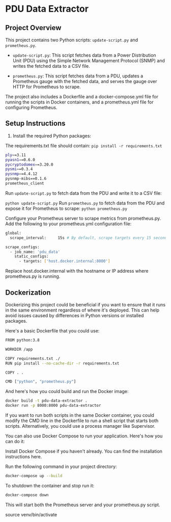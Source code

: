 # PDU Data Extractor

## Project Overview

This project contains two Python scripts: `update-script.py` and `prometheus.py`.

- `update-script.py`: This script fetches data from a Power Distribution Unit (PDU) using the Simple Network Management Protocol (SNMP) and writes the fetched data to a CSV file.

- `prometheus.py`: This script fetches data from a PDU, updates a Prometheus gauge with the fetched data, and serves the gauge over HTTP for Prometheus to scrape.

The project also includes a Dockerfile and a docker-compose.yml file for running the scripts in Docker containers, and a prometheus.yml file for configuring Prometheus.

## Setup Instructions

1. Install the required Python packages:

The requirements.txt file should contain:
`pip install -r requirements.txt`

```bash
ply==3.11
pyasn1==0.6.0
pycryptodomex==3.20.0
pysmi==0.3.4
pysnmp==4.4.12
pysnmp-mibs==0.1.6
prometheus_client
```

Run `update-script.py` to fetch data from the PDU and write it to a CSV file:

`python update-script.py`
Run `prometheus.py` to fetch data from the PDU and expose it for Prometheus to scrape:
`python prometheus.py`

Configure your Prometheus server to scrape metrics from prometheus.py. Add the following to your prometheus.yml configuration file:
```bash
global:
  scrape_interval:     15s # By default, scrape targets every 15 seconds.

scrape_configs:
  - job_name: 'pdu_data'
    static_configs:
      - targets: ['host.docker.internal:8000']
```

Replace host.docker.internal with the hostname or IP address where prometheus.py is running.

## Dockerization
Dockerizing this project could be beneficial if you want to ensure that it runs in the same environment regardless of where it's deployed. This can help avoid issues caused by differences in Python versions or installed packages.

Here's a basic Dockerfile that you could use:

```bash
FROM python:3.8

WORKDIR /app

COPY requirements.txt ./
RUN pip install --no-cache-dir -r requirements.txt

COPY . .

CMD ["python", "prometheus.py"]
```

And here's how you could build and run the Docker image:

```bash
docker build -t pdu-data-extractor .
docker run -p 8000:8000 pdu-data-extractor
```

If you want to run both scripts in the same Docker container, you could modify the CMD line in the Dockerfile to run a shell script that starts both scripts. Alternatively, you could use a process manager like Supervisor.

You can also use Docker Compose to run your application. Here's how you can do it:

Install Docker Compose if you haven't already. You can find the installation instructions here.

Run the following command in your project directory:


```bash 
docker-compose up --build
```

To shutdown the container and stop run it:

```bash
docker-compose down
```
This will start both the Prometheus server and your prometheus.py script.


source venv/bin/activate     
